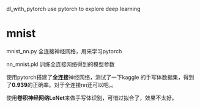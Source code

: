  dl_with_pytorch
use pytorch to explore deep learning


# mnist
mnist_nn.py  全连接神经网络，用来学习pytorch

nn_mnist.pkl 训练全连接网络得到的模型参数

使用pytorch搭建了**全连接**神经网络，测试了一下kaggle 的手写体数据集，得到了**0.939**的正确率。对于全连接nn还可以吧。。

使用**卷积神经网络LeNet**来做手写体识别，可惜过拟合了，效果不太好。


